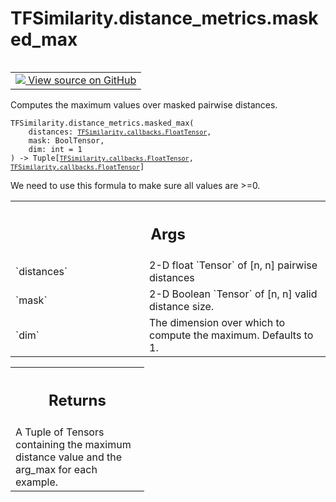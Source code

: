 # TFSimilarity.distance_metrics.masked_max
<!-- Insert buttons and diff -->
<table class="tfo-notebook-buttons tfo-api nocontent" align="left">
<td>
  <a target="_blank" href="https://github.com/tensorflow/similarity/blob/main/tensorflow_similarity/algebra.py#L7-L31">
    <img src="https://www.tensorflow.org/images/GitHub-Mark-32px.png" />
    View source on GitHub
  </a>
</td>
</table>

Computes the maximum values over masked pairwise distances.
<pre class="devsite-click-to-copy prettyprint lang-py tfo-signature-link">
<code>TFSimilarity.distance_metrics.masked_max(
    distances: <a href="../../TFSimilarity/callbacks/FloatTensor.md"><code>TFSimilarity.callbacks.FloatTensor</code></a>,
    mask: BoolTensor,
    dim: int = 1
) -> Tuple[<a href="../../TFSimilarity/callbacks/FloatTensor.md"><code>TFSimilarity.callbacks.FloatTensor</code></a>, <a href="../../TFSimilarity/callbacks/FloatTensor.md"><code>TFSimilarity.callbacks.FloatTensor</code></a>]
</code></pre>

<!-- Placeholder for "Used in" -->
We need to use this formula to make sure all values are >=0.
<!-- Tabular view -->
 <table class="responsive fixed orange">
<colgroup><col width="214px"><col></colgroup>
<tr><th colspan="2"><h2 class="add-link">Args</h2></th></tr>
<tr>
<td>
`distances`
</td>
<td>
2-D float `Tensor` of [n, n] pairwise distances
</td>
</tr><tr>
<td>
`mask`
</td>
<td>
2-D Boolean `Tensor` of [n, n] valid distance size.
</td>
</tr><tr>
<td>
`dim`
</td>
<td>
The dimension over which to compute the maximum. Defaults to 1.
</td>
</tr>
</table>

<!-- Tabular view -->
 <table class="responsive fixed orange">
<colgroup><col width="214px"><col></colgroup>
<tr><th colspan="2"><h2 class="add-link">Returns</h2></th></tr>
<tr class="alt">
<td colspan="2">
A Tuple of Tensors containing the maximum distance value and the arg_max
for each example.
</td>
</tr>
</table>
